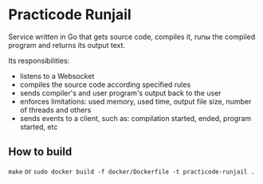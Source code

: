 # Practicode Runjail
Service written in Go that gets source code, compiles it, runы the compiled program and returns its output text.

Its responsibilities:
- listens to a Websocket
- compiles the source code according specified rules
- sends compiler's and user program's output back to the user
- enforces limitations: used memory, used time, output file size, number of threads and others
- sends events to a client, such as: compilation started, ended, program started, etc

## How to build
`make` or `sudo docker build -f docker/Dockerfile -t practicode-runjail .`
